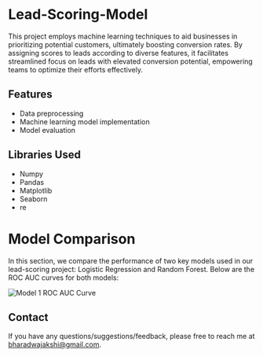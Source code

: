 # Lead-Scoring-Model

This project employs machine learning techniques to aid businesses in prioritizing potential customers, ultimately boosting conversion rates. By assigning scores to leads according to diverse features, it facilitates streamlined focus on leads with elevated conversion potential, empowering teams to optimize their efforts effectively.

## Features

- Data preprocessing
- Machine learning model implementation
- Model evaluation

## Libraries Used

- Numpy
- Pandas
- Matplotlib
- Seaborn
- re

# Model Comparison

In this section, we compare the performance of two key models used in our lead-scoring project: Logistic Regression and Random Forest. Below are the ROC AUC curves for both models:

![Model 1 ROC AUC Curve](https://imgur.com/awjDjJs.png)


## Contact

If you have any questions/suggestions/feedback, please free to reach me at [bharadwajakshi@gmail.com](mailto:bharadwajakshi@gmail.com).
